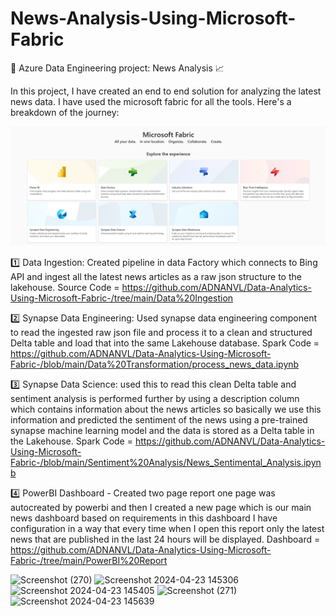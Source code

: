 # News-Analysis-Using-Microsoft-Fabric

🚀 Azure Data Engineering project: News Analysis 📈


In this project, I have created an end to end solution for analyzing the latest news data. I have used the microsoft fabric for all the tools. Here's a 
breakdown of the journey:


![workflow](https://github.com/ADNANVL/Data-Analytics-Using-Microsoft-Fabric-/blob/main/Microsoft%20Fabric%20Tools.png)

1️⃣ Data Ingestion: Created pipeline in data Factory which connects to Bing API and ingest all the latest news articles as a raw json structure to the lakehouse.
Source Code = https://github.com/ADNANVL/Data-Analytics-Using-Microsoft-Fabric-/tree/main/Data%20Ingestion

2️⃣ Synapse Data Engineering: Used synapse data engineering component to read the ingested raw json file and process it to a clean and structured Delta table and load that into the same Lakehouse database.
Spark Code = https://github.com/ADNANVL/Data-Analytics-Using-Microsoft-Fabric-/blob/main/Data%20Transformation/process_news_data.ipynb

3️⃣ Synapse Data Science: used this to read this clean Delta table and sentiment analysis is performed further by using a description column which contains information 
about the news articles so basically we use this information and predicted the sentiment of the news using a pre-trained synapse machine learning model and the data 
is stored as a Delta table in the Lakehouse.
Spark Code = https://github.com/ADNANVL/Data-Analytics-Using-Microsoft-Fabric-/blob/main/Sentiment%20Analysis/News_Sentimental_Analysis.ipynb

4️⃣ PowerBI Dashboard - Created two page report one page was autocreated by powerbi and then I created a new page which is our main news dashboard based on 
requirements in this dashboard I have configuration in a way that every time when I open this report only the latest news that are published in the last 24 hours will 
be displayed.
Dashboard = https://github.com/ADNANVL/Data-Analytics-Using-Microsoft-Fabric-/tree/main/PowerBI%20Report

![Screenshot (270)](https://github.com/AtharvTarte/Bing-News-Analysis/assets/129486843/7e443cc4-b910-4f0e-8aad-778cd19bcd83)
![Screenshot 2024-04-23 145306](https://github.com/AtharvTarte/Bing-News-Analysis/assets/129486843/5c89b059-c924-4518-bb68-d3abaec0f167)
![Screenshot 2024-04-23 145405](https://github.com/AtharvTarte/Bing-News-Analysis/assets/129486843/101e585b-4f46-4c69-9268-227938b1c09f)
![Screenshot (271)](https://github.com/AtharvTarte/Bing-News-Analysis/assets/129486843/c002456c-68a7-4520-9eb2-315c8b308bfe)
![Screenshot 2024-04-23 145639](https://github.com/AtharvTarte/Bing-News-Analysis/assets/129486843/577333b5-3b21-43bf-bc39-5534934b51d4)
